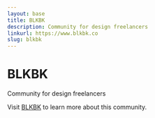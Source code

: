 ```yaml
---
layout: base
title: BLKBK
description: Community for design freelancers
linkurl: https://www.blkbk.co
slug: blkbk
---
```


# BLKBK

Community for design freelancers

Visit [BLKBK](https://www.blkbk.co) to learn more about this community. 